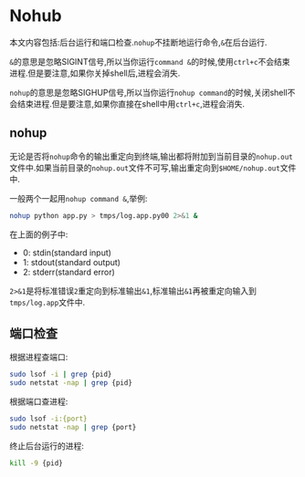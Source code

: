 # Nohub
本文内容包括:后台运行和端口检查.`nohup`不挂断地运行命令,`&`在后台运行.

`&`的意思是忽略SIGINT信号,所以当你运行`command &`的时候,使用`ctrl+c`不会结束进程.但是要注意,如果你关掉shell后,进程会消失.

`nohup`的意思是忽略SIGHUP信号,所以当你运行`nohup command`的时候,关闭shell不会结束进程.但是要注意,如果你直接在shell中用`ctrl+c`,进程会消失.

## nohup
无论是否将`nohup`命令的输出重定向到终端,输出都将附加到当前目录的`nohup.out`文件中.如果当前目录的`nohup.out`文件不可写,输出重定向到`$HOME/nohup.out`文件中.

一般两个一起用`nohup command &`,举例:
```bash
nohup python app.py > tmps/log.app.py00 2>&1 &
```

在上面的例子中:

- 0: stdin(standard input)
- 1: stdout(standard output)
- 2: stderr(standard error)

`2>&1`是将标准错误`2`重定向到标准输出`&1`,标准输出`&1`再被重定向输入到`tmps/log.app`文件中.

## 端口检查
根据进程查端口:
```bash
sudo lsof -i | grep {pid}
sudo netstat -nap | grep {pid}
```

根据端口查进程:
```bash
sudo lsof -i:{port}
sudo netstat -nap | grep {port}
```

终止后台运行的进程:
```bash
kill -9 {pid}
```
